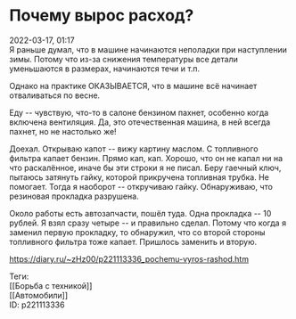 Почему вырос расход?
=====================

   
 2022-03-17, 01:17   
  Я раньше думал, что в машине начинаются неполадки при наступлении зимы. Потому что из-за снижения температуры все детали уменьшаются в размерах, начинаются течи и т.п.   
   
 Однако на практике ОКАЗЫВАЕТСЯ, что в машине всё начинает отваливаться по весне.   
   
 Еду -- чувствую, что-то в салоне бензином пахнет, особенно когда включена вентиляция. Да, это отечественная машина, в ней всегда пахнет, но не настолько же!   
   
 Доехал. Открываю капот -- вижу картину маслом. С топливного фильтра капает бензин. Прямо кап, кап. Хорошо, что он не капал ни на что раскалённое, иначе бы эти строки я не писал. Беру гаечный ключ, пытаюсь затянуть гайку, которой прикручена топливная трубка. Не помогает. Тогда я наоборот -- откручиваю гайку. Обнаруживаю, что резиновая прокладка разрушена.   
   
 Около работы есть автозапчасти, пошёл туда. Одна прокладка -- 10 рублей. Я взял сразу четыре -- и правильно сделал. Потому что когда я заменил первую прокладку, то обнаружил, что со второй стороны топливного фильтра тоже капает. Пришлось заменить и вторую.   
    
 <https://diary.ru/~zHz00/p221113336_pochemu-vyros-rashod.htm>   
   
 Теги:   
 [[Борьба с техникой]]   
 [[Автомобили]]   
 ID: p221113336